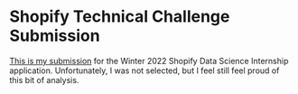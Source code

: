 # Shopify Technical Challenge Submission
[This is my submission](https://github.com/martinmarroyo/shopifytechnicalchallengesubmission/blob/main/Shopify%20Technical%20Challenge%20Submission.ipynb) for the Winter 2022 Shopify Data Science Internship application. Unfortunately, I was not selected, but I feel still feel proud of this bit of analysis.
